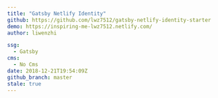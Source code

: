 ```yaml
---
title: "Gatsby Netlify Identity"
github: https://github.com/lwz7512/gatsby-netlify-identity-starter
demo: https://inspiring-me-lwz7512.netlify.com/
author: liwenzhi

ssg:
  - Gatsby
cms:
  - No Cms
date: 2018-12-21T19:54:09Z
github_branch: master
stale: true
---
```

